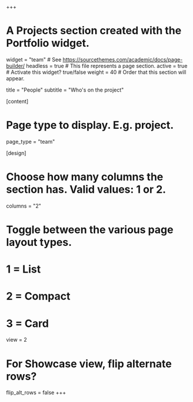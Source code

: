 +++
# A Projects section created with the Portfolio widget.
widget = "team"  # See https://sourcethemes.com/academic/docs/page-builder/
headless = true  # This file represents a page section.
active = true  # Activate this widget? true/false
weight = 40  # Order that this section will appear.

title = "People"
subtitle = "Who's on the project"

[content]
  # Page type to display. E.g. project.
  page_type = "team"

[design]
  # Choose how many columns the section has. Valid values: 1 or 2.
  columns = "2"

  # Toggle between the various page layout types.
  #   1 = List
  #   2 = Compact
  #   3 = Card
  view = 2


  # For Showcase view, flip alternate rows?
  flip_alt_rows = false
+++
